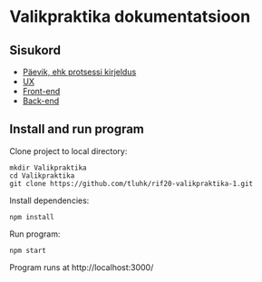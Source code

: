 # Valikpraktika dokumentatsioon

## Sisukord

- [Päevik, ehk protsessi kirjeldus](content/logbook/logbook.md)
- [UX](content/ux/ux.md)
- [Front-end](content/frontend/frontend.md)
- [Back-end](content/backend/backend.md)

## Install and run program
Clone project to local directory:
```
mkdir Valikpraktika
cd Valikpraktika
git clone https://github.com/tluhk/rif20-valikpraktika-1.git
```
Install dependencies:
```
npm install
```
Run program:
```
npm start
```
Program runs at http://localhost:3000/